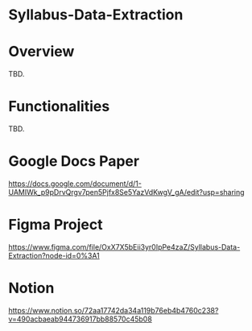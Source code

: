 # Syllabus-Data-Extraction

# Overview
TBD.

# Functionalities
TBD.

# Google Docs Paper
https://docs.google.com/document/d/1-UAMIWk_p9pDrvQrgv7pen5Pjfx8Se5YazVdKwgV_gA/edit?usp=sharing

# Figma Project
https://www.figma.com/file/OxX7X5bEii3yr0IpPe4zaZ/Syllabus-Data-Extraction?node-id=0%3A1

# Notion
https://www.notion.so/72aa17742da34a119b76eb4b4760c238?v=490acbaeab944736917bb88570c45b08
